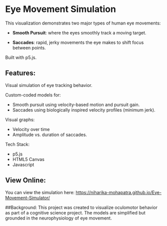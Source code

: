 # Eye Movement Simulation

This visualization demonstrates two major types of human eye movements:

* **Smooth Pursuit**: where the eyes smoothly track a moving target.

* **Saccades**: rapid, jerky movements the eye makes to shift focus between points.

Built with p5.js. 

## Features:
Visual simulation of eye tracking behavior.

Custom-coded models for:

* Smooth pursuit using velocity-based motion and pursuit gain.
* Saccades using biologically inspired velocity profiles (minimum jerk).

Visual graphs:

* Velocity over time
* Amplitude vs. duration of saccades. 

Tech Stack:
* p5.js
* HTML5 Canvas
* Javascript

## View Online:
You can view the simulation here:
https://niharika-mohapatra.github.io/Eye-Movement-Simulator/

##Background:
This project was created to visualize oculomotor behavior as part of a cognitive science project. The models are simplified but grounded in the neurophysiology of eye movement.
